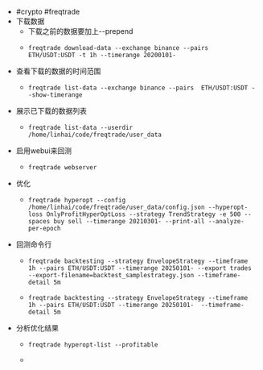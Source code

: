 - #crypto #freqtrade
- 下载数据
	- 下载之前的数据要加上--prepend
	- ```
	  freqtrade download-data --exchange binance --pairs  ETH/USDT:USDT -t 1h --timerange 20200101-
	  ```
- 查看下载的数据的时间范围
	- ```
	  freqtrade list-data --exchange binance --pairs  ETH/USDT:USDT --show-timerange
	  ```
- 展示已下载的数据列表
	- ```
	  freqtrade list-data --userdir /home/linhai/code/freqtrade/user_data
	  ```
- 启用webui来回测
	- ```
	  freqtrade webserver
	  ```
- 优化
	- ```
	  freqtrade hyperopt --config /home/linhai/code/freqtrade/user_data/config.json --hyperopt-loss OnlyProfitHyperOptLoss --strategy TrendStrategy -e 500 --spaces buy sell --timerange 20210301- --print-all --analyze-per-epoch
	  ```
- 回测命令行
	- ```
	  freqtrade backtesting --strategy EnvelopeStrategy --timeframe 1h --pairs ETH/USDT:USDT --timerange 20250101- --export trades --export-filename=backtest_samplestrategy.json --timeframe-detail 5m
	  ```
	- ```
	  freqtrade backtesting --strategy EnvelopeStrategy --timeframe 1h --pairs ETH/USDT:USDT --timerange 20250101-  --timeframe-detail 5m
	  ```
- 分析优化结果
	- ```
	  freqtrade hyperopt-list --profitable
	  ```
	-